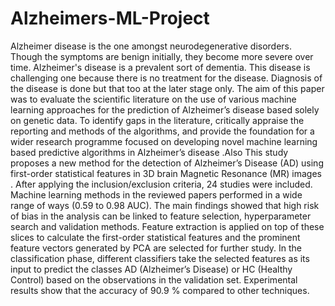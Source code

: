 # Alzheimers-ML-Project

Alzheimer disease is the one amongst neurodegenerative disorders. Though
the symptoms are benign initially, they become more severe over time.
Alzheimer&#39;s disease is a prevalent sort of dementia. This disease is challenging
one because there is no treatment for the disease. Diagnosis of the disease is
done but that too at the later stage only. The aim of this paper was to evaluate
the scientific literature on the use of various machine learning approaches for
the prediction of Alzheimer’s disease based solely on genetic data. To identify
gaps in the literature, critically appraise the reporting and methods of the
algorithms, and provide the foundation for a wider research programme
focused on developing novel machine learning based predictive algorithms in
Alzheimer’s disease .Also This study proposes a new method for the detection
of Alzheimer’s Disease (AD) using first-order statistical features in 3D brain
Magnetic Resonance (MR) images . After applying the inclusion/exclusion
criteria, 24 studies were included. Machine learning methods in the reviewed
papers performed in a wide range of ways (0.59 to 0.98 AUC). The main
findings showed that high risk of bias in the analysis can be linked to feature
selection, hyperparameter search and validation methods. Feature extraction
is applied on top of these slices to calculate the first-order statistical features
and the prominent feature vectors generated by PCA are selected for further
study. In the classification phase, different classifiers take the selected features
as its input to predict the classes AD (Alzheimer’s Disease) or HC (Healthy
Control) based on the observations in the validation set. Experimental results
show that the accuracy of 90.9 % compared to other techniques.
